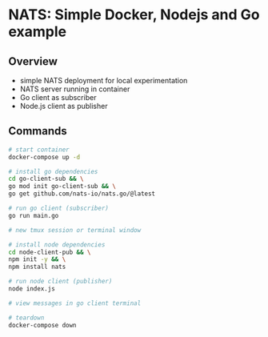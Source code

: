 # NATS: Simple Docker, Nodejs and Go example

## Overview
- simple NATS deployment for local experimentation
- NATS server running in container
- Go client as subscriber
- Node.js client as publisher

## Commands
```bash
# start container
docker-compose up -d

# install go dependencies
cd go-client-sub && \
go mod init go-client-sub && \
go get github.com/nats-io/nats.go/@latest

# run go client (subscriber)
go run main.go

# new tmux session or terminal window

# install node dependencies
cd node-client-pub && \
npm init -y && \
npm install nats

# run node client (publisher)
node index.js

# view messages in go client terminal

# teardown
docker-compose down
```

